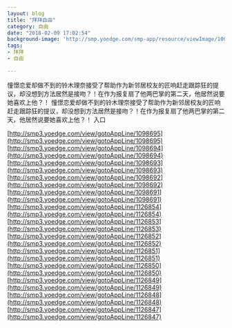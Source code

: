 ```yaml
---
layout: blog
title: "拜拜自由"
category: 自由
date: "2018-02-09 17:02:54"
background-image: 'http://smp.yoedge.com/smp-app/resource/viewImage/1003336appline.png'
tags:
- 拜拜
- 自由

---
```

憧憬恋爱却做不到的铃木理奈接受了帮助作为新邻居校友的匠响赶走跟踪狂的提议，却没想到方法居然是接吻？！在作为报复扇了他两巴掌的第二天，他居然说要她喜欢上他？！
憧憬恋爱却做不到的铃木理奈接受了帮助作为新邻居校友的匠响赶走跟踪狂的提议，却没想到方法居然是接吻？！在作为报复扇了他两巴掌的第二天，他居然说要她喜欢上他？！
入口

[http://smp3.yoedge.com/view/gotoAppLine/1098695](http://smp3.yoedge.com/view/gotoAppLine/1098695)
[http://smp3.yoedge.com/view/gotoAppLine/1098694](http://smp3.yoedge.com/view/gotoAppLine/1098694)
[http://smp3.yoedge.com/view/gotoAppLine/1098693](http://smp3.yoedge.com/view/gotoAppLine/1098693)
[http://smp3.yoedge.com/view/gotoAppLine/1098692](http://smp3.yoedge.com/view/gotoAppLine/1098692)
[http://smp3.yoedge.com/view/gotoAppLine/1098691](http://smp3.yoedge.com/view/gotoAppLine/1098691)
[http://smp3.yoedge.com/view/gotoAppLine/1126854](http://smp3.yoedge.com/view/gotoAppLine/1126854)
[http://smp3.yoedge.com/view/gotoAppLine/1126853](http://smp3.yoedge.com/view/gotoAppLine/1126853)
[http://smp3.yoedge.com/view/gotoAppLine/1126852](http://smp3.yoedge.com/view/gotoAppLine/1126852)
[http://smp3.yoedge.com/view/gotoAppLine/1126851](http://smp3.yoedge.com/view/gotoAppLine/1126851)
[http://smp3.yoedge.com/view/gotoAppLine/1126850](http://smp3.yoedge.com/view/gotoAppLine/1126850)
[http://smp3.yoedge.com/view/gotoAppLine/1126849](http://smp3.yoedge.com/view/gotoAppLine/1126849)
[http://smp3.yoedge.com/view/gotoAppLine/1126848](http://smp3.yoedge.com/view/gotoAppLine/1126848)
[http://smp3.yoedge.com/view/gotoAppLine/1126847](http://smp3.yoedge.com/view/gotoAppLine/1126847)

        
